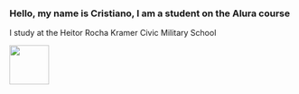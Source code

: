 ### Hello, my name is Cristiano, I am a student on the Alura course
I study at the Heitor Rocha Kramer Civic Military School

<img src="https://hermes.digitalinnovation.one/assets/diome/logo-full.svg" width="70">


